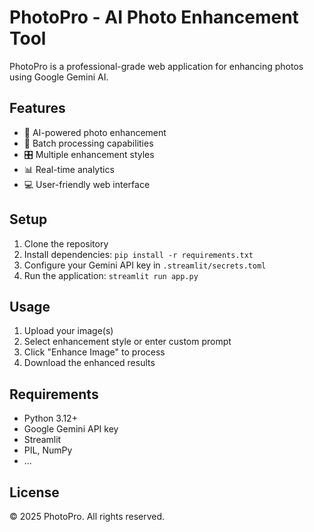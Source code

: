 # PhotoPro - AI Photo Enhancement Tool

PhotoPro is a professional-grade web application for enhancing photos using Google Gemini AI.

## Features

- 🎨 AI-powered photo enhancement
- 🔄 Batch processing capabilities
- 🎛️ Multiple enhancement styles
- 📊 Real-time analytics
- 💻 User-friendly web interface

## Setup

1. Clone the repository
2. Install dependencies: `pip install -r requirements.txt`
3. Configure your Gemini API key in `.streamlit/secrets.toml`
4. Run the application: `streamlit run app.py`

## Usage

1. Upload your image(s)
2. Select enhancement style or enter custom prompt
3. Click "Enhance Image" to process
4. Download the enhanced results

## Requirements

- Python 3.12+
- Google Gemini API key
- Streamlit
- PIL, NumPy
- ...

## License

© 2025 PhotoPro. All rights reserved.